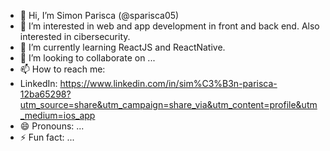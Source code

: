- 👋 Hi, I’m Simon Parisca (@sparisca05)
- 👀 I’m interested in web and app development in front and back end. Also interested in cibersecurity.
- 🌱 I’m currently learning ReactJS and ReactNative.
- 💞️ I’m looking to collaborate on ...
- 📫 How to reach me:
-   LinkedIn: https://www.linkedin.com/in/sim%C3%B3n-parisca-12ba65298?utm_source=share&utm_campaign=share_via&utm_content=profile&utm_medium=ios_app
- 😄 Pronouns: ...
- ⚡ Fun fact: ...

<!---
sparisca05/sparisca05 is a ✨ special ✨ repository because its `README.md` (this file) appears on your GitHub profile.
You can click the Preview link to take a look at your changes.
--->

